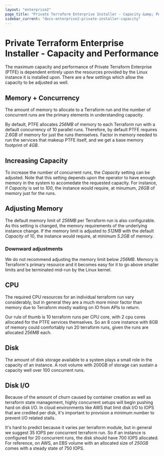 ```yaml
---
layout: "enterprise2"
page_title: "Private Terraform Enterprise Installer - Capacity &amp; Performance"
sidebar_current: "docs-enterprise2-private-installer-capacity"
---
```


# Private Terraform Enterprise Installer - Capacity and Performance

The maximum capacity and performance of Private Terraform Enterprise (PTFE) is dependent entirely upon the resources
provided by the Linux instance it is installed upon. There are a few settings which allow the capacity to be adjusted
as well.

## Memory + Concurrency

The amount of memory to allocate to a Terraform run and the number of concurrent runs are the primary elements in
understanding capacity.

By default, PTFE allocates *256MB* of memory to each Terraform run with a default concurrency of 10 parallel runs.
Therefore, by default PTFE requires *2.6GB* of memory for just the runs themselves. Factor in memory needed to run
the services that makeup PTFE itself, and we get a base memory footprint of *4GB*.

## Increasing Capacity

To increase the number of concurrent runs, the *Capacity* setting can be adjusted. Note that this setting depends upon
the operator to have enough memory in the system to accomedate the requested capacity. For instance, if *Capacity* is
set to *100*, the instance would require, at minumum, *26GB* of memory just for the runs.

## Adjusting Memory

The default memory limit of *256MB* per Terraform run is also configurable. As this setting is changed, the memory requirements
of the underlying instance change. If the memory limit is adjusted to *512MB* with the default *Capacity* of 10, the instance
would require, at minimum *5.2GB* of memory.

### Downward adjustments

We do not recommend adjusting the memory limit below *256MB*. Memory is Terraform's primary resource and it becomes easy for it
to go above smaller limits and be terminated mid-run by the Linux kernel.

## CPU

The required CPU resources for an individual terraform run vary considerably, but in general they are a much more minor
factor than memory due to Terraform mostly waiting on IO from APIs to return.

Our rule of thumb is 10 terraform runs per CPU core, with 2 cpu cores allocated for the PTFE services themselves. So an 8 core
instance with 8GB of memory could comfortably run 20 terraform runs, given the runs are allocated *256MB* each.

## Disk

The amount of disk storage available to a system plays a small role in the capacity of an instance. A root volume with 200GB
of storage can sustain a capacity well over 100 concurrent runs.

## Disk I/O

Because of the amount of churn caused by container creation as well as terraform state management, highly concurrent setups
will begin pushing hard on disk I/O. In cloud environments like AWS that limit disk I/O to IOPS that are credited per disk,
it's important to provision a minimum number to prevent I/O related stalls.

It's hard to predict because it varies per terraform module, but in general we suggest 35 IOPS per concurrent terraform run. So
if an instance is configured for 20 concurrent runs, the disk should have 700 IOPS allocated. For reference, on AWS, an EBS volume
with an allocated size of *250GB* comes with a steady state of 750 IOPS.

